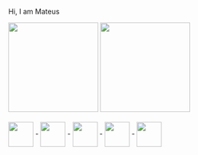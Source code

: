Hi, I am Mateus

<div>
 <img height="180em" src="https://github-readme-stats.vercel.app/api?username=Mamn11&show_icons=true&theme=dark&include_all_commits=true&count_private=true"/>
  <img height="180em" src="https://github-readme-stats.vercel.app/api/top-langs/?username=Mamn11&layout=compact&langs_count=7&theme=dark"/>
<div>
  <div style="display: inline_block"><br>
  <img align="center" alt="" height="50" width="50" src="https://cdn.jsdelivr.net/gh/devicons/devicon/icons/java/java-original.svg" /> -
  <img align="center" alt="" height="50" width="50" src="https://cdn.jsdelivr.net/gh/devicons/devicon/icons/html5/html5-original.svg" /> -
  <img align="center" alt="" height="50" width="50" src="https://cdn.jsdelivr.net/gh/devicons/devicon/icons/css3/css3-original.svg"/> -
  <img align="center" alt="" height="50" width="50" src="https://cdn.jsdelivr.net/gh/devicons/devicon/icons/python/python-original.svg"/> - 
  <img align="center" alt="" height="50" width="50" src="https://cdn.jsdelivr.net/gh/devicons/devicon/icons/android/android-original.svg"/>
          
          
